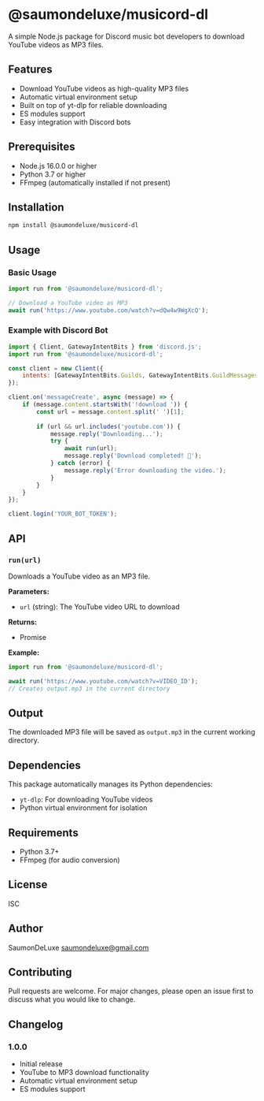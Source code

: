# @saumondeluxe/musicord-dl

A simple Node.js package for Discord music bot developers to download YouTube videos as MP3 files.

## Features

- Download YouTube videos as high-quality MP3 files
- Automatic virtual environment setup
- Built on top of yt-dlp for reliable downloading
- ES modules support
- Easy integration with Discord bots

## Prerequisites

- Node.js 16.0.0 or higher
- Python 3.7 or higher
- FFmpeg (automatically installed if not present)

## Installation

```bash
npm install @saumondeluxe/musicord-dl
```

## Usage

### Basic Usage

```javascript
import run from '@saumondeluxe/musicord-dl';

// Download a YouTube video as MP3
await run('https://www.youtube.com/watch?v=dQw4w9WgXcQ');
```

### Example with Discord Bot

```javascript
import { Client, GatewayIntentBits } from 'discord.js';
import run from '@saumondeluxe/musicord-dl';

const client = new Client({
    intents: [GatewayIntentBits.Guilds, GatewayIntentBits.GuildMessages, GatewayIntentBits.MessageContent]
});

client.on('messageCreate', async (message) => {
    if (message.content.startsWith('!download ')) {
        const url = message.content.split(' ')[1];
        
        if (url && url.includes('youtube.com')) {
            message.reply('Downloading...');
            try {
                await run(url);
                message.reply('Download completed! 🎵');
            } catch (error) {
                message.reply('Error downloading the video.');
            }
        }
    }
});

client.login('YOUR_BOT_TOKEN');
```

## API

### `run(url)`

Downloads a YouTube video as an MP3 file.

**Parameters:**
- `url` (string): The YouTube video URL to download

**Returns:**
- Promise<void>

**Example:**
```javascript
import run from '@saumondeluxe/musicord-dl';

await run('https://www.youtube.com/watch?v=VIDEO_ID');
// Creates output.mp3 in the current directory
```

## Output

The downloaded MP3 file will be saved as `output.mp3` in the current working directory.

## Dependencies

This package automatically manages its Python dependencies:
- `yt-dlp`: For downloading YouTube videos
- Python virtual environment for isolation

## Requirements

- Python 3.7+
- FFmpeg (for audio conversion)

## License

ISC

## Author

SaumonDeLuxe <saumondeluxe@gmail.com>

## Contributing

Pull requests are welcome. For major changes, please open an issue first to discuss what you would like to change.

## Changelog

### 1.0.0
- Initial release
- YouTube to MP3 download functionality
- Automatic virtual environment setup
- ES modules support
